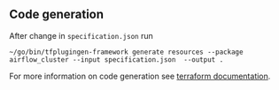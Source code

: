 ## Code generation

After change in `specification.json` run
```shell
~/go/bin/tfplugingen-framework generate resources --package airflow_cluster --input specification.json  --output .
```

For more information on code generation see [terraform documentation](https://developer.hashicorp.com/terraform/plugin/code-generation).
